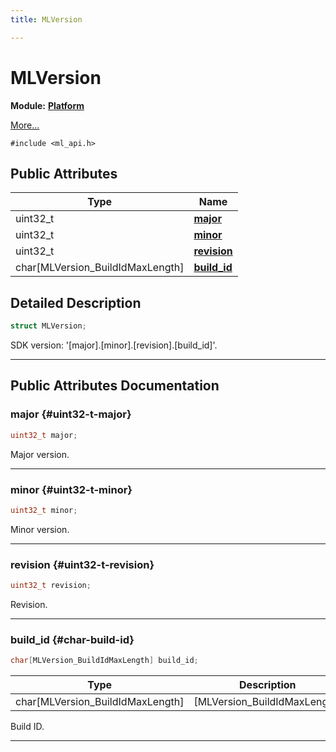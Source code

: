 ```yaml
---
title: MLVersion

---
```


# MLVersion

**Module:** **[Platform](/versioned_docs/version-14-Jun-2023/api-ref/api/Modules/group___platform/group___platform.md)**



 [More...](#detailed-description)


`#include <ml_api.h>`

## Public Attributes

| Type           | Name           |
| -------------- | -------------- |
| uint32_t | **[major](/versioned_docs/version-14-Jun-2023/api-ref/api/Modules/group___platform/struct_m_l_version.md#uint32-t-major)**  |
| uint32_t | **[minor](/versioned_docs/version-14-Jun-2023/api-ref/api/Modules/group___platform/struct_m_l_version.md#uint32-t-minor)**  |
| uint32_t | **[revision](/versioned_docs/version-14-Jun-2023/api-ref/api/Modules/group___platform/struct_m_l_version.md#uint32-t-revision)**  |
| char[MLVersion_BuildIdMaxLength] | **[build_id](/versioned_docs/version-14-Jun-2023/api-ref/api/Modules/group___platform/struct_m_l_version.md#char-build-id)**  |

## Detailed Description

```cpp
struct MLVersion;
```


SDK version: '[major].[minor].[revision].[build_id]'. 





-----------
## Public Attributes Documentation

### major {#uint32-t-major}

```cpp
uint32_t major;
```


Major version. 





-----------

### minor {#uint32-t-minor}

```cpp
uint32_t minor;
```


Minor version. 





-----------

### revision {#uint32-t-revision}

```cpp
uint32_t revision;
```


Revision. 





-----------

### build_id {#char-build-id}

```cpp
char[MLVersion_BuildIdMaxLength] build_id;
```



| Type | Description |
|--|--|
| char[MLVersion_BuildIdMaxLength] | [MLVersion_BuildIdMaxLength] |


Build ID. 





-----------

